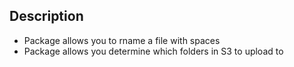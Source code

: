 ## Description
* Package allows you to rname a file with spaces
* Package allows you determine which folders in S3 to upload to
